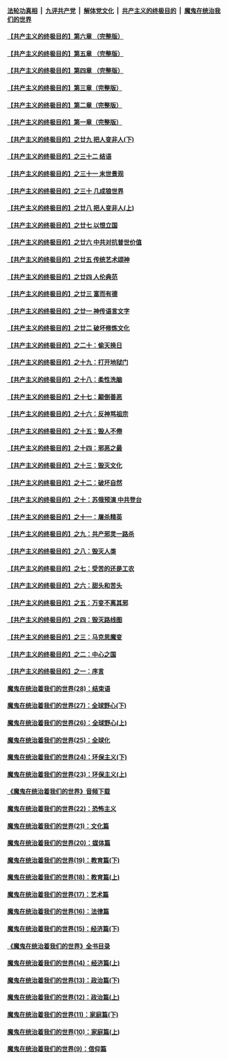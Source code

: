 ####  [法轮功真相](../../../../basic/blob/master/README.md?t=01152239) &nbsp;|&nbsp; [九评共产党](../../../../9ping.md/blob/master/README.md?t=01152239) &nbsp;|&nbsp; [解体党文化](../../../../jtdwh.md/blob/master/README.md?t=01152239)  &nbsp;|&nbsp; [共产主义的终极目的](../../../../gczydzjmd.md/blob/master/README.md?t=01152239) &nbsp;|&nbsp; [魔鬼在统治我们的世界](../../../../mgztzwmdsj.md/blob/master/README.md?t=01152239) 

#### [【共产主义的终极目的】第六章 （完整版）](../pages/nsc422/n11428913.md?t=01152239) 

#### [【共产主义的终极目的】第五章 （完整版）](../pages/nsc422/n11428912.md?t=01152239) 

#### [【共产主义的终极目的】第四章 （完整版）](../pages/nsc422/n11428907.md?t=01152239) 

#### [【共产主义的终极目的】第三章（完整版）](../pages/nsc422/n11428848.md?t=01152239) 

#### [【共产主义的终极目的】第二章（完整版）](../pages/nsc422/n11428831.md?t=01152239) 

#### [【共产主义的终极目的】第一章（完整版）](../pages/nsc422/n11417651.md?t=01152239) 

#### [【共产主义的终极目的】之廿九 把人变非人(下)](../pages/nsc422/n11344140.md?t=01152239) 

#### [【共产主义的终极目的】之三十二 结语](../pages/nsc422/n11360535.md?t=01152239) 

#### [【共产主义的终极目的】之三十一 末世景观](../pages/nsc422/n11351129.md?t=01152239) 

#### [【共产主义的终极目的】之三十 几成狼世界](../pages/nsc422/n11348280.md?t=01152239) 

#### [【共产主义的终极目的】之廿八 把人变非人(上)](../pages/nsc422/n11340492.md?t=01152239) 

#### [【共产主义的终极目的】之廿七 以恨立国](../pages/nsc422/n11336944.md?t=01152239) 

#### [【共产主义的终极目的】之廿六 中共对抗普世价值](../pages/nsc422/n11324785.md?t=01152239) 

#### [【共产主义的终极目的】之廿五 传统艺术颂神](../pages/nsc422/n11296396.md?t=01152239) 

#### [【共产主义的终极目的】之廿四 人伦典范](../pages/nsc422/n11296397.md?t=01152239) 

#### [【共产主义的终极目的】之廿三 富而有德](../pages/nsc422/n11283598.md?t=01152239) 

#### [【共产主义的终极目的】之廿一 神传语言文字](../pages/nsc422/n11263265.md?t=01152239) 

#### [【共产主义的终极目的】之廿二 破坏修炼文化](../pages/nsc422/n11245728.md?t=01152239) 

#### [【共产主义的终极目的】之二十：偷天换日](../pages/nsc422/n11238846.md?t=01152239) 

#### [【共产主义的终极目的】之十九：打开地狱门](../pages/nsc422/n11206376.md?t=01152239) 

#### [【共产主义的终极目的】之十八：柔性洗脑](../pages/nsc422/n11199994.md?t=01152239) 

#### [【共产主义的终极目的】之十七：颠倒善恶](../pages/nsc422/n11179782.md?t=01152239) 

#### [【共产主义的终极目的】之十六：反神骂祖宗](../pages/nsc422/n11166798.md?t=01152239) 

#### [【共产主义的终极目的】之十五：毁人不倦](../pages/nsc422/n11166792.md?t=01152239) 

#### [【共产主义的终极目的】之十四：邪恶之最](../pages/nsc422/n11150249.md?t=01152239) 

#### [【共产主义的终极目的】之十三：毁灭文化](../pages/nsc422/n11135227.md?t=01152239) 

#### [【共产主义的终极目的】之十二：破坏自然](../pages/nsc422/n11135214.md?t=01152239) 

#### [【共产主义的终极目的】之十：苏俄预演 中共登台](../pages/nsc422/n11118424.md?t=01152239) 

#### [【共产主义的终极目的】之十一：屠杀精英](../pages/nsc422/n11118442.md?t=01152239) 

#### [【共产主义的终极目的】之九：共产邪灵一路杀](../pages/nsc422/n11114139.md?t=01152239) 

#### [【共产主义的终极目的】之八：毁灭人类](../pages/nsc422/n11108503.md?t=01152239) 

#### [【共产主义的终极目的】之七：受苦的还是工农](../pages/nsc422/n11101809.md?t=01152239) 

#### [【共产主义的终极目的】之六：甜头和苦头](../pages/nsc422/n11096971.md?t=01152239) 

#### [【共产主义的终极目的】之五：万变不离其邪](../pages/nsc422/n11091285.md?t=01152239) 

#### [【共产主义的终极目的】之四：毁灭路线图](../pages/nsc422/n11086284.md?t=01152239) 

#### [【共产主义的终极目的】之三：马克思魔变](../pages/nsc422/n11061941.md?t=01152239) 

#### [【共产主义的终极目的】之二：中心之国](../pages/nsc422/n11047728.md?t=01152239) 

#### [【共产主义的终极目的】之一：序言](../pages/nsc422/n11086077.md?t=01152239) 

#### [魔鬼在统治着我们的世界(28)：结束语](../pages/nsc422/n10936246.md?t=01152239) 

#### [魔鬼在统治着我们的世界(27)：全球野心(下)](../pages/nsc422/n10928319.md?t=01152239) 

#### [魔鬼在统治着我们的世界(26)：全球野心(上)](../pages/nsc422/n10900318.md?t=01152239) 

#### [魔鬼在统治着我们的世界(25)：全球化](../pages/nsc422/n10788205.md?t=01152239) 

#### [魔鬼在统治着我们的世界(24)：环保主义(下)](../pages/nsc422/n10695307.md?t=01152239) 

#### [魔鬼在统治着我们的世界(23)：环保主义(上)](../pages/nsc422/n10688613.md?t=01152239) 

#### [《魔鬼在统治着我们的世界》音频下载](../pages/nsc422/n10635553.md?t=01152239) 

#### [魔鬼在统治着我们的世界(22)：恐怖主义](../pages/nsc422/n10614727.md?t=01152239) 

#### [魔鬼在统治着我们的世界(21)：文化篇](../pages/nsc422/n10597706.md?t=01152239) 

#### [魔鬼在统治着我们的世界(20)：媒体篇](../pages/nsc422/n10586579.md?t=01152239) 

#### [魔鬼在统治着我们的世界(19)：教育篇(下)](../pages/nsc422/n10564808.md?t=01152239) 

#### [魔鬼在统治着我们的世界(18)：教育篇(上)](../pages/nsc422/n10526970.md?t=01152239) 

#### [魔鬼在统治着我们的世界(17)：艺术篇](../pages/nsc422/n10499093.md?t=01152239) 

#### [魔鬼在统治着我们的世界(16)：法律篇](../pages/nsc422/n10485969.md?t=01152239) 

#### [魔鬼在统治着我们的世界(15)：经济篇(下)](../pages/nsc422/n10469975.md?t=01152239) 

#### [《魔鬼在统治着我们的世界》全书目录](../pages/nsc422/n10464261.md?t=01152239) 

#### [魔鬼在统治着我们的世界(14)：经济篇(上)](../pages/nsc422/n10457370.md?t=01152239) 

#### [魔鬼在统治着我们的世界(13)：政治篇(下)](../pages/nsc422/n10448270.md?t=01152239) 

#### [魔鬼在统治着我们的世界(12)：政治篇(上)](../pages/nsc422/n10444576.md?t=01152239) 

#### [魔鬼在统治着我们的世界(11)：家庭篇(下)](../pages/nsc422/n10440961.md?t=01152239) 

#### [魔鬼在统治着我们的世界(10)：家庭篇(上)](../pages/nsc422/n10435448.md?t=01152239) 

#### [魔鬼在统治着我们的世界(9)：信仰篇](../pages/nsc422/n10432159.md?t=01152239) 

